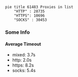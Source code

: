 
```mermaid
pie title 61483 Proxies in list
    "HTTP" : 28735
    "HTTPS": 10696
    "SOCKS" : 30453
```

### Some Info
#### Average Timeout

- mixed: 3.7s
- http: 2.0s
- https: 8.2s
- socks: 5.4s